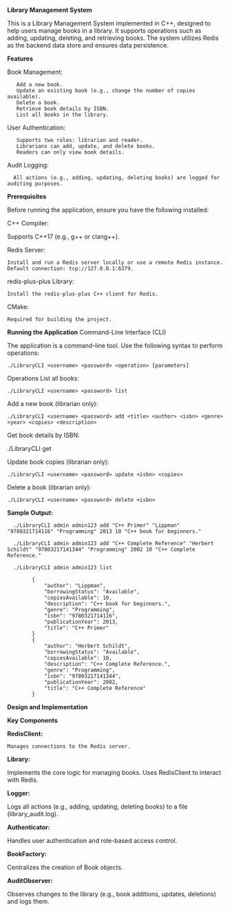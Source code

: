 **Library Management System**

This is a Library Management System implemented in C++, designed to help users manage books in a library. It supports operations such as adding, updating, deleting, and retrieving books. The system utilizes Redis as the backend data store and ensures data persistence.

**Features**

   Book Management:
   
       Add a new book.
       Update an existing book (e.g., change the number of copies available).
       Delete a book.
       Retrieve book details by ISBN.
       List all books in the library.

User Authentication:

       Supports two roles: librarian and reader.
       Librarians can add, update, and delete books.
       Readers can only view book details.

Audit Logging:

      All actions (e.g., adding, updating, deleting books) are logged for auditing purposes.



**Prerequisites**

Before running the application, ensure you have the following installed:

C++ Compiler:

   Supports C++17 (e.g., g++ or clang++).

Redis Server:

    Install and run a Redis server locally or use a remote Redis instance.
    Default connection: tcp://127.0.0.1:6379.
  
redis-plus-plus Library:

    Install the redis-plus-plus C++ client for Redis.

CMake:

    Required for building the project.




**Running the Application**
Command-Line Interface (CLI)

The application is a command-line tool. Use the following syntax to perform operations:

    ./LibraryCLI <username> <password> <operation> [parameters]

Operations
List all books:

    ./LibraryCLI <username> <password> list

Add a new book (librarian only):

    ./LibraryCLI <username> <password> add <title> <author> <isbn> <genre> <year> <copies> <description>
Get book details by ISBN:

   ./LibraryCLI <username> <password> get <isbn>

Update book copies (librarian only):

    ./LibraryCLI <username> <password> update <isbn> <copies>
Delete a book (librarian only):

    ./LibraryCLI <username> <password> delete <isbn>

**Sample Output:**

      ./LibraryCLI admin admin123 add "C++ Primer" "Lippman" "9780321714116" "Programming" 2013 10 "C++ book for beginners."
		
      ./LibraryCLI admin admin123 add "C++ Complete Reference" "Herbert Schildt" "97803217141344" "Programming" 2002 10 "C++ Complete Reference."
		
      ./LibraryCLI admin admin123 list
		
            {
                "author": "Lippman",
                "borrowingStatus": "Available",
                "copiesAvailable": 10,
                "description": "C++ book for beginners.",
                "genre": "Programming",
                "isbn": "9780321714116",
                "publicationYear": 2013,
                "title": "C++ Primer"
            }
            {
                "author": "Herbert Schildt",
                "borrowingStatus": "Available",
                "copiesAvailable": 10,
                "description": "C++ Complete Reference.",
                "genre": "Programming",
                "isbn": "97803217141344",
                "publicationYear": 2002,
                "title": "C++ Complete Reference"
            }


**Design and Implementation**

**Key Components**

 **RedisClient:**
 
    Manages connections to the Redis server.

**Library:**

   Implements the core logic for managing books.
   Uses RedisClient to interact with Redis.

 **Logger:**
 
   Logs all actions (e.g., adding, updating, deleting books) to a file (library_audit.log).

**Authenticator:**

  Handles user authentication and role-based access control.

**BookFactory:**

  Centralizes the creation of Book objects.

**AuditObserver:**

  Observes changes to the library (e.g., book additions, updates, deletions) and logs them.
